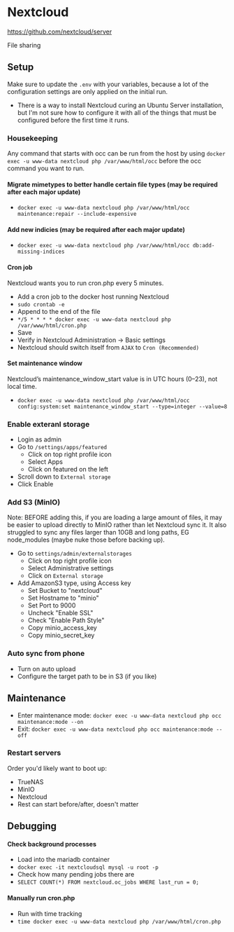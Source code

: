 # Nextcloud
https://github.com/nextcloud/server

File sharing


## Setup
Make sure to update the `.env` with your variables, because a lot of the configuration settings are only applied on the initial run.
- There is a way to install Nextcloud curing an Ubuntu Server installation, but I'm not sure how to configure it with all of the things that must be configured before the first time it runs.

### Housekeeping
Any command that starts with occ can be run from the host by using `docker exec -u www-data nextcloud php /var/www/html/occ` before the occ command you want to run.

#### Migrate mimetypes to better handle certain file types (may be required after each major update)
- `docker exec -u www-data nextcloud php /var/www/html/occ maintenance:repair --include-expensive`

#### Add new indicies (may be required after each major update)
- `docker exec -u www-data nextcloud php /var/www/html/occ db:add-missing-indices`

#### Cron job
Nextcloud wants you to run cron.php every 5 minutes.
- Add a cron job to the docker host running Nextcloud
- `sudo crontab -e`
- Append to the end of the file
- `*/5 * * * * docker exec -u www-data nextcloud php /var/www/html/cron.php`
- Save
- Verify in Nextcloud Administration -> Basic settings
- Nextcloud should switch itself from `AJAX` to `Cron (Recommended)`

#### Set maintenance window
Nextcloud’s maintenance_window_start value is in UTC hours (0–23), not local time.
- `docker exec -u www-data nextcloud php /var/www/html/occ config:system:set maintenance_window_start --type=integer --value=8`

### Enable exteranl storage
- Login as admin
- Go to `/settings/apps/featured`
  - Click on top right profile icon
  - Select Apps
  - Click on featured on the left
- Scroll down to `External storage`
- Click Enable

### Add S3 (MinIO)
Note: BEFORE adding this, if you are loading a large amount of files, it may be easier to upload directly to MinIO rather than let Nextcloud sync it. It also struggled to sync any files larger than 10GB and long paths, EG node_modules (maybe nuke those before backing up).
- Go to `settings/admin/externalstorages`
  - Click on top right profile icon
  - Select Administrative settings
  - Click on `External storage`
- Add AmazonS3 type, using Access key
  - Set Bucket to "nextcloud"
  - Set Hostname to "minio"
  - Set Port to 9000
  - Uncheck "Enable SSL"
  - Check "Enable Path Style"
  - Copy minio_access_key
  - Copy minio_secret_key

### Auto sync from phone
- Turn on auto upload
- Configure the target path to be in S3 (if you like)
<!-- #### Non-audio/video file sync
December 2024 Google revoked "All file access" permissions for the Nextcloud app.
- Download FolderSync (or use F-Droid?)
- Add Nextcloud credentials
- Add folder sync
- Setup schedule
- Turn on instant upload -->


## Maintenance
- Enter maintenance mode: `docker exec -u www-data nextcloud php occ maintenance:mode --on`
- Exit: `docker exec -u www-data nextcloud php occ maintenance:mode --off`

### Restart servers
Order you'd likely want to boot up:
- TrueNAS
- MinIO
- Nextcloud
- Rest can start before/after, doesn't matter


## Debugging
#### Check background processes
- Load into the mariadb container
- `docker exec -it nextcloudsql mysql -u root -p`
- Check how many pending jobs there are
- `SELECT COUNT(*) FROM nextcloud.oc_jobs WHERE last_run = 0;`

#### Manually run cron.php
- Run with time tracking
- `time docker exec -u www-data nextcloud php /var/www/html/cron.php`

